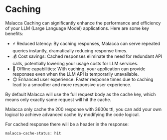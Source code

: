# Caching

Malacca Caching can significantly enhance the performance and efficiency of your LLM (Large Language Model) applications. Here are some key benefits:

- ⚡️ Reduced latency: By caching responses, Malacca can serve repeated queries instantly, dramatically reducing response times.
- 💰 Cost savings: Cached responses eliminate the need for redundant API calls, potentially lowering your usage costs for LLM services.
- 🔌 Offline capabilities: With caching, your application can provide responses even when the LLM API is temporarily unavailable.
- 😊 Enhanced user experience: Faster response times due to caching lead to a smoother and more responsive user experience.

By default Malacca will use the full request body as the cache key, which means only exactly same request will hit the cache.

Malacca only cache the 200 response with 3600s ttl, you can add your own logical to achieve advanced cache by modifying the code logical. 

For cached response there will be a header in the response:

```bash
malacca-cache-status: hit
```